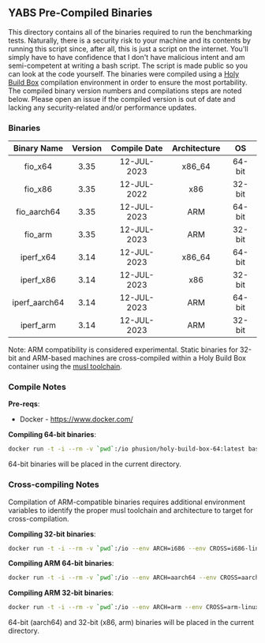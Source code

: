 ## YABS Pre-Compiled Binaries

This directory contains all of the binaries required to run the benchmarking tests. Naturally, there is a security risk to your machine and its contents by running this script since, after all, this is just a script on the internet. You'll simply have to have confidence that I don't have malicious intent and am semi-competent at writing a bash script. The script is made public so you can look at the code yourself. The binaries were compiled using a [Holy Build Box](https://github.com/phusion/holy-build-box) compilation environment in order to ensure the most portability. The compiled binary version numbers and compilations steps are noted below. Please open an issue if the compiled version is out of date and lacking any security-related and/or performance updates.

### Binaries

| Binary Name | Version | Compile Date | Architecture | OS |
|:-:|:-:|:-:|:-:|:-:|
| fio_x64 | 3.35 | 12-JUL-2023 | x86_64 | 64-bit |
| fio_x86 | 3.35 |  12-JUL-2022 | x86 | 32-bit |
| fio_aarch64 | 3.35 | 12-JUL-2023 | ARM | 64-bit |
| fio_arm | 3.35 | 12-JUL-2023 | ARM | 32-bit |
| iperf_x64 | 3.14 | 12-JUL-2023 | x86_64 | 64-bit |
| iperf_x86 | 3.14 |  12-JUL-2023 | x86 | 32-bit |
| iperf_aarch64 | 3.14 | 12-JUL-2023 | ARM | 64-bit |
| iperf_arm | 3.14 | 12-JUL-2023 | ARM | 32-bit |

Note: ARM compatibility is considered experimental. Static binaries for 32-bit and ARM-based machines are cross-compiled within a Holy Build Box container using the [musl toolchain](https://musl.cc/).

### Compile Notes

**Pre-reqs**:
  * Docker - https://www.docker.com/

**Compiling 64-bit binaries**:

```sh
docker run -t -i --rm -v `pwd`:/io phusion/holy-build-box-64:latest bash /io/compile.sh
```

64-bit binaries will be placed in the current directory.

### Cross-compiling Notes

Compilation of ARM-compatible binaries requires additional environment variables to identify the proper musl toolchain and architecture to target for cross-compilation.

**Compiling 32-bit binaries**:

```sh
docker run -t -i --rm -v `pwd`:/io --env ARCH=i686 --env CROSS=i686-linux-musl --env HOST=i686-linux-musl phusion/holy-build-box-64:latest bash /io/cross-compile.sh
```

**Compiling ARM 64-bit binaries**:

```sh
docker run -t -i --rm -v `pwd`:/io --env ARCH=aarch64 --env CROSS=aarch64-linux-musl --env HOST=aarch64-linux-gnu phusion/holy-build-box-64:latest bash /io/cross-compile.sh
```

**Compiling ARM 32-bit binaries**:

```sh
docker run -t -i --rm -v `pwd`:/io --env ARCH=arm --env CROSS=arm-linux-musleabihf --env HOST=arm-linux-gnueabihf phusion/holy-build-box-64:latest bash /io/cross-compile.sh
```

64-bit (aarch64) and 32-bit (x86, arm) binaries will be placed in the current directory.
